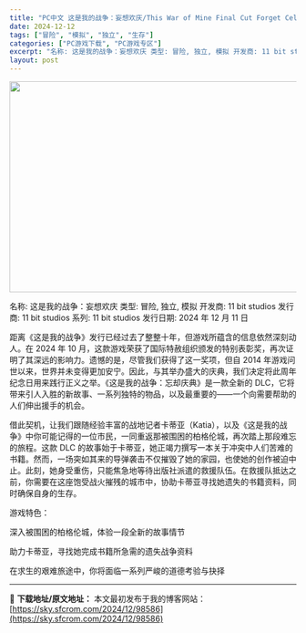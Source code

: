```yaml
---
title: "PC中文 这是我的战争：妄想欢庆/This War of Mine Final Cut Forget Celebrations 3.21G"
date: 2024-12-12
tags: ["冒险", "模拟", "独立", "生存"]
categories: ["PC游戏下载", "PC游戏专区"]
excerpt: "名称: 这是我的战争：妄想欢庆 类型: 冒险, 独立, 模拟 开发商: 11 bit studios 发行商: 11 bit studios 系列: 11 bit studios 发行日期: 2024 年 12 月 11 日 距离《这是我的战争》发行已经过去了整整十年，但游戏所蕴含的信息依然深刻动人&hellip;"
layout: post
---
```


<img class="aligncenter size-full wp-image-98587" src="https://sky.sfcrom.com/wp-content/uploads/2024/12/2024121202072070.webp" alt="" width="660" height="370" />

名称: 这是我的战争：妄想欢庆
类型: 冒险, 独立, 模拟
开发商: 11 bit studios
发行商: 11 bit studios
系列: 11 bit studios
发行日期: 2024 年 12 月 11 日

距离《这是我的战争》发行已经过去了整整十年，但游戏所蕴含的信息依然深刻动人。在 2024 年 10 月，这款游戏荣获了国际特赦组织颁发的特别表彰奖，再次证明了其深远的影响力。遗憾的是，尽管我们获得了这一奖项，但自 2014 年游戏问世以来，世界并未变得更加安宁。因此，与其举办盛大的庆典，我们决定将此周年纪念日用来践行正义之举。《这是我的战争：忘却庆典》是一款全新的 DLC，它将带来引人入胜的新故事、一系列独特的物品，以及最重要的——一个向需要帮助的人们伸出援手的机会。

借此契机，让我们跟随经验丰富的战地记者卡蒂亚（Katia），以及《这是我的战争》中你可能记得的一位市民，一同重返那被围困的柏格伦城，再次踏上那段难忘的旅程。这款 DLC 的故事始于卡蒂亚，她正竭力撰写一本关于冲突中人们苦难的书籍。然而，一场突如其来的导弹袭击不仅摧毁了她的家园，也使她的创作被迫中止。此刻，她身受重伤，只能焦急地等待出版社派遣的救援队伍。在救援队抵达之前，你需要在这座饱受战火摧残的城市中，协助卡蒂亚寻找她遗失的书籍资料，同时确保自身的生存。

游戏特色：

深入被围困的柏格伦城，体验一段全新的故事情节

助力卡蒂亚，寻找她完成书籍所急需的遗失战争资料

在求生的艰难旅途中，你将面临一系列严峻的道德考验与抉择

---
📖 **下载地址/原文地址：** 本文最初发布于我的博客网站：[https://sky.sfcrom.com/2024/12/98586](https://sky.sfcrom.com/2024/12/98586)
